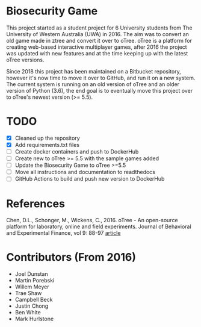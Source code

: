 # Biosecurity Game

This project started as a student project for 6 University students from The University of Western Australia (UWA) in 2016. The aim was to convert an old game made
in ztree and convert it over to oTree. oTree is a platform for creating web-based interactive multiplayer games, after 2016 the project was updated with new features
and at the time keeping up with the latest oTree versions.

Since 2018 this project has been maintained on a Bitbucket repository, however it's now time to move it over to GitHub, and run it on a new system. The current system
is running on an old version of oTree and an older version of Python (3.6), the end goal is to eventually move this project over to oTree's newest version (>= 5.5).

# TODO

- [X] Cleaned up the repository
- [X] Add requirements.txt files
- [ ] Create docker containers and push to DockerHub
- [ ] Create new to oTree >= 5.5 with the sample games added
- [ ] Update the Biosecurity Game to oTree >=5.5
- [ ] Move all instructions and documentation to readthedocs
- [ ] GitHub Actions to build and push new version to DockerHub

# References

Chen, D.L., Schonger, M., Wickens, C., 2016. oTree - An open-source platform for laboratory, online and field experiments. Journal of Behavioral and Experimental Finance, vol 9: 88-97 [article](https://doi.org/10.1016/j.jbef.2015.12.001)

# Contributors (From 2016)

* Joel Dunstan
* Martin Porebski
* Willem Meyer
* Trae Shaw
* Campbell Beck
* Justin Chong
* Ben White
* Mark Hurlstone
